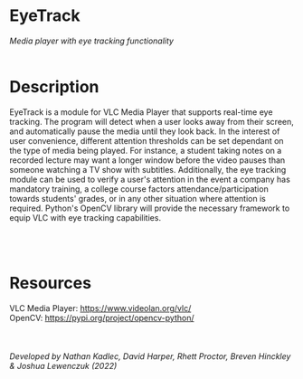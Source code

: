 # EyeTrack
_Media player with eye tracking functionality_
<br />
<br />
# Description
  EyeTrack is a module for VLC Media Player that supports real-time eye tracking. The program will detect when a user looks away from their screen, and automatically pause the media until they look back. In the interest of user convenience, different attention thresholds can be set dependant on the type of media being played. For instance, a student taking notes on a recorded lecture may want a longer window before the video pauses than someone watching a TV show with subtitles. Additionally, the eye tracking module can be used to verify a user's attention in the event a company has mandatory training, a college course factors attendance/participation towards students' grades, or in any other situation where attention is required. Python's OpenCV library will provide the necessary framework to equip VLC with eye tracking capabilities.
<br />
<br />
<br />
<br />
# Resources
VLC Media Player: https://www.videolan.org/vlc/
<br />
OpenCV: https://pypi.org/project/opencv-python/
<br />
<br />
<br />
<br />
_Developed by Nathan Kadlec, David Harper, Rhett Proctor, Breven Hinckley & Joshua Lewenczuk (2022)_

